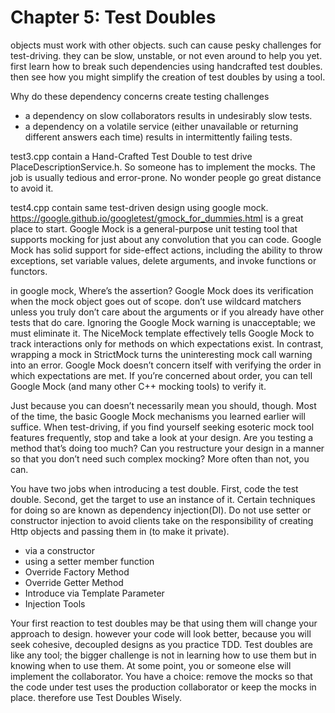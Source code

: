 # Chapter 5: Test Doubles
objects must work with other objects. such can cause pesky challenges for test-driving. they can be slow, unstable, or not even around to help you yet. first learn how to break such dependencies using handcrafted test doubles. then see how you might simplify the creation of test doubles by using a tool. 

Why do these dependency concerns create testing challenges
* a dependency on slow collaborators results in undesirably slow tests.
* a dependency on a volatile service (either unavailable or returning different answers each time) results in intermittently failing tests.

test3.cpp contain a Hand-Crafted Test Double to test drive PlaceDescriptionService.h. So someone has to implement the mocks. The job is usually tedious and error-prone. No wonder people go great distance to avoid it.

test4.cpp contain same test-driven design using google mock. https://google.github.io/googletest/gmock_for_dummies.html is a great place to start. Google Mock is a general-purpose unit testing tool that supports mocking for just about any convolution that you can code. Google Mock has solid support for side-effect actions, including the ability to throw exceptions, set variable values, delete arguments, and invoke functions or functors. 

in google mock, Where’s the assertion? Google Mock does its verification when the mock object goes out of scope. don’t use wildcard matchers unless you truly don’t care about the arguments or if you already have other tests that do care. Ignoring the Google Mock warning is unacceptable; we must eliminate it. The NiceMock template effectively tells Google Mock to track interactions only for methods on which expectations exist. In contrast, wrapping a mock in StrictMock turns the uninteresting mock call warning into an error.
Google Mock doesn’t concern itself with verifying the order in which expectations are met. If you’re concerned about order, you can tell Google Mock (and many other C++ mocking tools) to verify it. 

Just because you can doesn’t necessarily mean you should, though. Most of the time, the basic Google Mock mechanisms you learned earlier will suffice. When test-driving, if you find yourself seeking esoteric mock tool features frequently, stop and take a look at your design. Are you testing a method that’s doing too much? Can you restructure your design in a manner so that you don’t need such complex mocking? More often than not, you can.

You have two jobs when introducing a test double. First, code the test double. Second, get the target to use an instance of it. Certain techniques for doing so are known as​ dependency injection​(DI). Do not use setter or constructor injection to avoid clients take on the responsibility of creating Http objects and passing them in (to make it private). 

* via a constructor
* using a setter member function
* Override Factory Method
* Override Getter Method
* Introduce via Template Parameter
* Injection Tools

Your first reaction to test doubles may be that using them will change your approach to design. however your code will look better, because you will seek cohesive, decoupled designs as you practice TDD. Test doubles are like any tool; the bigger challenge is not in learning how to use them but in knowing when to use them. At some point, you or someone else will implement the collaborator. You have a choice: remove the mocks so that the code under test uses the production collaborator or keep the mocks in place. therefore use Test Doubles Wisely.